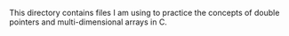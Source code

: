 This directory contains files I am using to practice the concepts of double pointers and multi-dimensional arrays in C.
